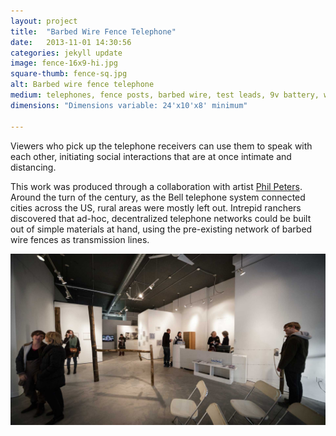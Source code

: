 ```yaml
---
layout: project
title:  "Barbed Wire Fence Telephone"
date:   2013-11-01 14:30:56
categories: jekyll update
image: fence-16x9-hi.jpg
square-thumb: fence-sq.jpg
alt: Barbed wire fence telephone
medium: telephones, fence posts, barbed wire, test leads, 9v battery, work gloves
dimensions: "Dimensions variable: 24'x10'x8' minimum"

---
```

Viewers who pick up the telephone receivers can use them to speak with each other, initiating social interactions that are at once intimate and distancing.

This work was produced through a collaboration with artist [Phil Peters](http://philipbpeters.com). Around the turn of the century, as the Bell telephone system connected cities across the US, rural areas were mostly left out. Intrepid ranchers discovered that ad-hoc, decentralized telephone networks could be built out of simple materials at hand, using the pre-existing network of barbed wire fences as transmission lines.

![Fence opening](/img/large/fence-opening.jpg)